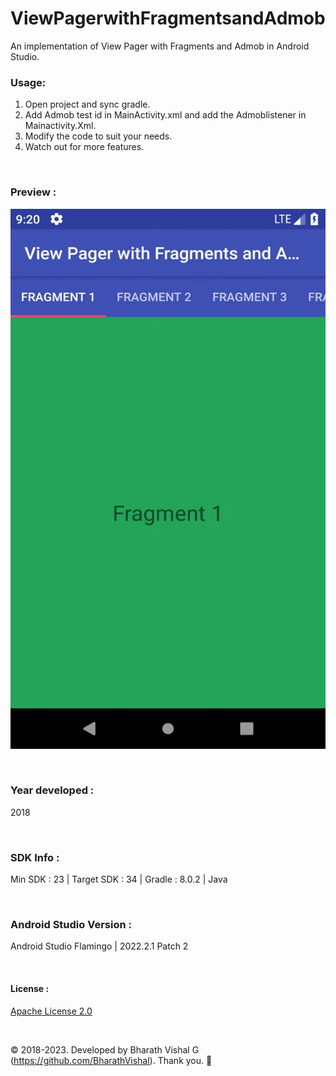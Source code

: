 ﻿# ViewPagerwithFragmentsandAdmob

An implementation of View Pager with Fragments and Admob in Android Studio. 


### Usage:
1. Open project and sync gradle.
2. Add Admob test id in MainActivity.xml and add the Admoblistener in Mainactivity.Xml.
3. Modify the code to suit your needs.
4. Watch out for more features.



&nbsp;

### Preview : 
![](https://github.com/BharathVishal/ViewPagerwithFragmentsandAdmob/blob/master/Preview/PreviewGif.gif)


&nbsp;

### Year developed : 
2018


&nbsp;

### SDK Info : 
Min SDK : 23  | Target SDK : 34 | Gradle : 8.0.2 | Java

&nbsp;


### Android Studio Version : 
Android Studio Flamingo | 2022.2.1 Patch 2


&nbsp;

#### License : 
[Apache License 2.0](https://github.com/BharathVishal/ViewPagerwithFragmentsandAdmob/blob/master/LICENSE)
&nbsp;

&nbsp;


© 2018-2023. Developed by Bharath Vishal G (https://github.com/BharathVishal).
Thank you. :slightly_smiling_face:


